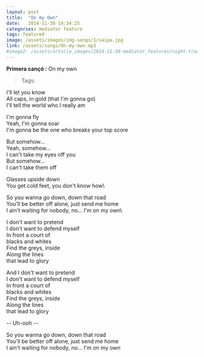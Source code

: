 ```yaml
---
layout: post
title:  "On my Own"
date:   2014-11-30 14:34:25
categories: mediator feature
tags: featured
image: /assets/images/img-songs/1/saipa.jpg
link: /assets/songs/On-my-own.mp3
#image2: /assets/article_images/2014-11-30-mediator_features/night-track-mobile.JPG
---
```

**Primera cançó :** On my own

> Tags:

I'll let you know\
All caps, in gold (that I'm gonna go)\
I'll tell the world who I really am

I'm gonna fly\
Yeah, I'm gonna soar\
I'm gonna be the one who breaks your top score

But somehow...\
Yeah, somehow...\
I can't take my eyes off you\
But somehow...\
I can't take them off

Glasses upside down\
You get cold feet, you don't know how\

So you wanna go down, down that road\
You'll be better off alone, just send me home\
I ain't waiting for nobody, no... I'm on my own\

I don't want to pretend\
I don't want to defend myself\
In front a court of\
blacks and whites\
Find the greys, inside\
Along the lines\
that lead to glory

And I don't want to pretend\
I don't want to defend myself\
In front a court of\
blacks and whites\
Find the greys, inside\
Along the lines\
that lead to glory

-- Uh-ooh --

So you wanna go down, down that road\
You'll be better off alone, just send me home\
I ain't waiting for nobody, no... I'm on my own
